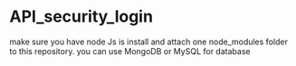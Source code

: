 # API_security_login
make sure you have node Js is install
and attach one node_modules folder to this repository.
you can use MongoDB or MySQL for database
